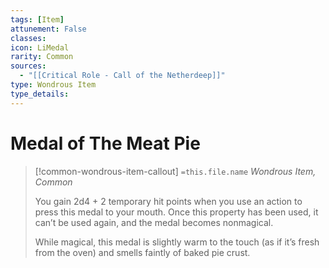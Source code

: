 ```yaml
---
tags: [Item]
attunement: False
classes: 
icon: LiMedal
rarity: Common
sources:
  - "[[Critical Role - Call of the Netherdeep]]"
type: Wondrous Item
type_details: 
---
```

# Medal of The Meat Pie
>[!common-wondrous-item-callout] `=this.file.name`
>*Wondrous Item, Common*
>
>You gain 2d4 + 2 temporary hit points when you use an action to press this medal to your mouth. Once this property has been used, it can’t be used again, and the medal becomes nonmagical.
>
>While magical, this medal is slightly warm to the touch (as if it’s fresh from the oven) and smells faintly of baked pie crust.
>
>
